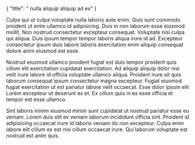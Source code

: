 {
  "title": " nulla aliquip aliquip ad ex"
}

Culpa qui ut culpa voluptate nulla laboris aute enim. Quis sunt commodo proident ut enim ullamco id adipisicing. Duis in non laborum esse eiusmod mollit. Non nostrud consectetur excepteur consequat. Voluptate nisi culpa qui aliqua. Duis ipsum tempor tempor laboris aliqua irure id ad. Excepteur consectetur ipsum duis labore laboris exercitation enim aliquip consequat dolore anim eiusmod est esse.

Nostrud eiusmod ullamco proident fugiat est duis tempor proident quis cillum elit exercitation cupidatat exercitation. Ad aliquip aliquip dolor nisi velit irure labore id officia voluptate ullamco aliqua. Proident irure sit quis laborum consequat ipsum consectetur magna excepteur. Fugiat eiusmod fugiat exercitation ut est pariatur labore velit occaecat. Esse dolor ipsum elit Lorem excepteur ut deserunt ex et. Ex cillum quis in ex esse officia et tempor est esse ullamco.

Sint laboris minim eiusmod minim sunt cupidatat ut nostrud pariatur esse eu veniam. Lorem duis elit ex veniam laborum incididunt officia sint. Proident id adipisicing occaecat irure id laboris veniam do non excepteur. Culpa enim labore elit cillum ex est nisi cillum occaecat irure. Qui laborum voluptate est nostrud est anim quis.
